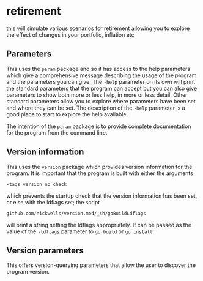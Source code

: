 <!-- Created by mkdoc DO NOT EDIT. -->

# retirement

this will simulate various scenarios for retirement allowing you to explore the
effect of changes in your portfolio, inflation etc



<!-- This file is inserted into markdown files generated by mkdoc -->
<!-- if the program being documented depends on this module       -->
<!-- ============================================================ -->
<!-- See github.com/nickwells/utilities/mkdoc                     -->
## Parameters

This uses the `param` package and so it has access to the help parameters
which give a comprehensive message describing the usage of the program and
the parameters you can give. The `-help` parameter on its own will print the
standard parameters that the program can accept but you can also give
parameters to show both more or less help, in more or less detail. Other
standard parameters allow you to explore where parameters have been set and
where they can be set. The description of the `-help` parameter is a good
place to start to explore the help available.

The intention of the `param` package is to provide complete documentation
for the program from the command line.


<!-- This file is inserted into markdown files generated by mkdoc -->
<!-- if the program being documented depends on this module       -->
<!-- ============================================================ -->
<!-- See github.com/nickwells/utilities/mkdoc                     -->
## Version information

This uses the `version` package which provides version information for the
program. It is important that the program is built with either the arguments

`-tags version_no_check`

which prevents the startup check that the version information has been set,
or else with the ldflags set; the script

`github.com/nickwells/version.mod/_sh/goBuildLdflags`

will print a string setting the ldflags appropriately. It can be passed as
the value of the `-ldflags` parameter to `go build` or `go install`.


<!-- This file is inserted into markdown files generated by mkdoc -->
<!-- if the program being documented depends on this module       -->
<!-- ============================================================ -->
<!-- See github.com/nickwells/utilities/mkdoc                     -->
## Version parameters

This offers version-querying parameters that allow the user to discover the
program version.
